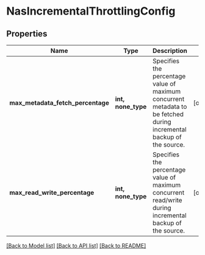 # NasIncrementalThrottlingConfig


## Properties
Name | Type | Description | Notes
------------ | ------------- | ------------- | -------------
**max_metadata_fetch_percentage** | **int, none_type** | Specifies the percentage value of maximum concurrent metadata to be fetched during incremental backup of the source. | [optional] 
**max_read_write_percentage** | **int, none_type** | Specifies the percentage value of maximum concurrent read/write during incremental backup of the source. | [optional] 

[[Back to Model list]](../README.md#documentation-for-models) [[Back to API list]](../README.md#documentation-for-api-endpoints) [[Back to README]](../README.md)


